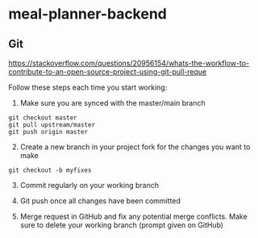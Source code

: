 # meal-planner-backend

## Git 

https://stackoverflow.com/questions/20956154/whats-the-workflow-to-contribute-to-an-open-source-project-using-git-pull-reque

Follow these steps each time you start working:

1. Make sure you are synced with the master/main branch 

```
git checkout master
git pull upstream/master
git push origin master
```

2. Create a new branch in your project fork for the changes you want to make

```
git checkout -b myfixes
```

3. Commit regularly on your working branch

4. Git push once all changes have been committed

5. Merge request in GitHub and fix any potential merge conflicts. Make sure to delete your working branch (prompt given on GitHub)